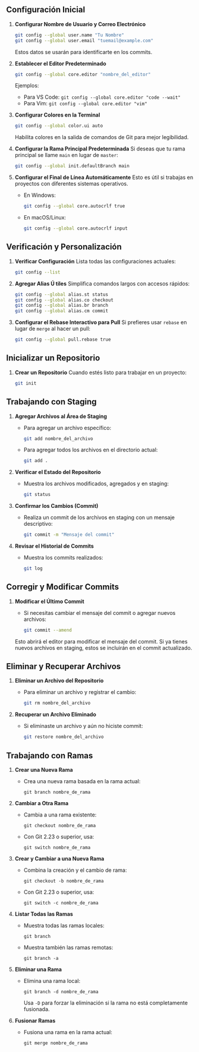 ## Configuración Inicial

1. **Configurar Nombre de Usuario y Correo Electrónico**
    
    ```bash
    git config --global user.name "Tu Nombre"
    git config --global user.email "tuemail@example.com"
    ```
    
    Estos datos se usarán para identificarte en los commits.
    
2. **Establecer el Editor Predeterminado**
    
    ```bash
    git config --global core.editor "nombre_del_editor"
    ```
    
    Ejemplos:
    
    - Para VS Code: `git config --global core.editor "code --wait"`
    - Para Vim: `git config --global core.editor "vim"`
3. **Configurar Colores en la Terminal**
    
    ```bash
    git config --global color.ui auto
    ```
    
    Habilita colores en la salida de comandos de Git para mejor legibilidad.
    
4. **Configurar la Rama Principal Predeterminada** Si deseas que tu rama principal se llame `main` en lugar de `master`:
    
    ```bash
    git config --global init.defaultBranch main
    ```
    
5. **Configurar el Final de Línea Automáticamente** Esto es útil si trabajas en proyectos con diferentes sistemas operativos.
    
    - En Windows:
        
        ```bash
        git config --global core.autocrlf true
        ```
        
    - En macOS/Linux:
        
        ```bash
        git config --global core.autocrlf input
        ```
        

## Verificación y Personalización

1. **Verificar Configuración** Lista todas las configuraciones actuales:
    
    ```bash
    git config --list
    ```
    
2. **Agregar Alias Ú tiles** Simplifica comandos largos con accesos rápidos:
    
    ```bash
    git config --global alias.st status
    git config --global alias.co checkout
    git config --global alias.br branch
    git config --global alias.cm commit
    ```
    
3. **Configurar el Rebase Interactivo para Pull** Si prefieres usar `rebase` en lugar de `merge` al hacer un pull:
    
    ```bash
    git config --global pull.rebase true
    ```
    

## Inicializar un Repositorio

1. **Crear un Repositorio** Cuando estés listo para trabajar en un proyecto:
    
    ```bash
    git init
    ```
    

## Trabajando con Staging

1. **Agregar Archivos al Área de Staging**
    
    - Para agregar un archivo específico:
        
        ```bash
        git add nombre_del_archivo
        ```
        
    - Para agregar todos los archivos en el directorio actual:
        
        ```bash
        git add .
        ```
        
2. **Verificar el Estado del Repositorio**
    
    - Muestra los archivos modificados, agregados y en staging:
        
        ```bash
        git status
        ```
        
3. **Confirmar los Cambios (Commit)**
    
    - Realiza un commit de los archivos en staging con un mensaje descriptivo:
        
        ```bash
        git commit -m "Mensaje del commit"
        ```

4. **Revisar el Historial de Commits**
    
    - Muestra los commits realizados:
        
        ```bash
        git log
        ```

## Corregir y Modificar Commits

1. **Modificar el Último Commit**
    
    - Si necesitas cambiar el mensaje del commit o agregar nuevos archivos:
        
        ```bash
        git commit --amend
        ```
        
    
    Esto abrirá el editor para modificar el mensaje del commit. Si ya tienes nuevos archivos en staging, estos se incluirán en el commit actualizado.
    
## Eliminar y Recuperar Archivos

1. **Eliminar un Archivo del Repositorio**
    
    - Para eliminar un archivo y registrar el cambio:
        
        ```bash
        git rm nombre_del_archivo
        ```

2. **Recuperar un Archivo Eliminado**
    
    - Si eliminaste un archivo y aún no hiciste commit:
        
        ```bash
        git restore nombre_del_archivo
        ```

## Trabajando con Ramas

1. **Crear una Nueva Rama**
    
    - Crea una nueva rama basada en la rama actual:
        
        ```
        git branch nombre_de_rama
        ```
        
2. **Cambiar a Otra Rama**
    
    - Cambia a una rama existente:
        
        ```
        git checkout nombre_de_rama
        ```
        
    - Con Git 2.23 o superior, usa:
        
        ```
        git switch nombre_de_rama
        ```
        
3. **Crear y Cambiar a una Nueva Rama**
    
    - Combina la creación y el cambio de rama:
        
        ```
        git checkout -b nombre_de_rama
        ```
        
    - Con Git 2.23 o superior, usa:
        
        ```
        git switch -c nombre_de_rama
        ```
        
4. **Listar Todas las Ramas**
    
    - Muestra todas las ramas locales:
        
        ```
        git branch
        ```
        
    - Muestra también las ramas remotas:
        
        ```
        git branch -a
        ```
        
5. **Eliminar una Rama**
    
    - Elimina una rama local:
        
        ```
        git branch -d nombre_de_rama
        ```
        
        Usa `-D` para forzar la eliminación si la rama no está completamente fusionada.
        
6. **Fusionar Ramas**
    
    - Fusiona una rama en la rama actual:
        
        ```
        git merge nombre_de_rama
        ```
